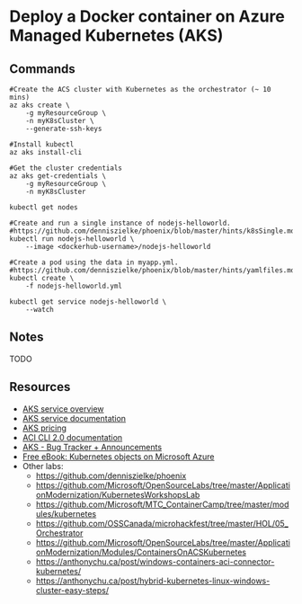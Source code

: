# Deploy a Docker container on Azure Managed Kubernetes (AKS)

## Commands

```
#Create the ACS cluster with Kubernetes as the orchestrator (~ 10 mins)
az aks create \
    -g myResourceGroup \
    -n myK8sCluster \
    --generate-ssh-keys

#Install kubectl
az aks install-cli

#Get the cluster credentials
az aks get-credentials \
    -g myResourceGroup \
    -n myK8sCluster

kubectl get nodes

#Create and run a single instance of nodejs-helloworld.
#https://github.com/denniszielke/phoenix/blob/master/hints/k8sSingle.md
kubectl run nodejs-helloworld \
    --image <dockerhub-username>/nodejs-helloworld

#Create a pod using the data in myapp.yml.
#https://github.com/denniszielke/phoenix/blob/master/hints/yamlfiles.md
kubectl create \
    -f nodejs-helloworld.yml

kubectl get service nodejs-helloworld \
    --watch
```

## Notes

TODO

## Resources

- [AKS service overview](https://azure.microsoft.com/services/container-service/)
- [AKS service documentation](https://docs.microsoft.com/azure/aks/)
- [AKS pricing](https://azure.microsoft.com/pricing/details/container-service/)
- [ACI CLI 2.0 documentation](https://docs.microsoft.com/cli/azure/aks)
- [AKS - Bug Tracker + Announcements ](https://github.com/Azure/AKS)
- [Free eBook: Kubernetes objects on Microsoft Azure](https://blogs.msdn.microsoft.com/azurecat/2018/01/22/new-ebook-kubernetes-objects-on-microsoft-azure/)
- Other labs:
  - https://github.com/denniszielke/phoenix
  - https://github.com/Microsoft/OpenSourceLabs/tree/master/ApplicationModernization/KubernetesWorkshopsLab
  - https://github.com/Microsoft/MTC_ContainerCamp/tree/master/modules/kubernetes
  - https://github.com/OSSCanada/microhackfest/tree/master/HOL/05_Orchestrator
  - https://github.com/Microsoft/OpenSourceLabs/tree/master/ApplicationModernization/Modules/ContainersOnACSKubernetes
  - https://anthonychu.ca/post/windows-containers-aci-connector-kubernetes/
  - https://anthonychu.ca/post/hybrid-kubernetes-linux-windows-cluster-easy-steps/